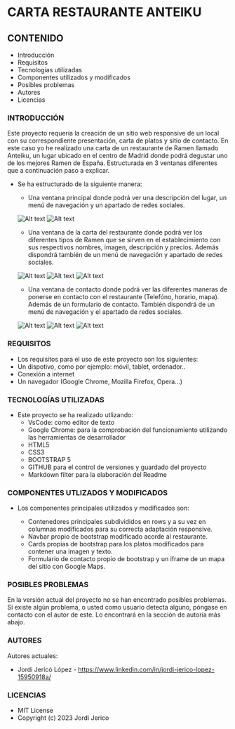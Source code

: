 # CARTA RESTAURANTE ANTEIKU

## CONTENIDO
   
* Introducción
* Requisitos
* Tecnologías utilizadas
* Componentes utilizados y modificados
* Posibles problemas
* Autores
* Licencias


### INTRODUCCIÓN

Este proyecto requería la creación de un sitio web responsive de un local con su correspondiente presentación,  carta de platos y sitio de contacto.
En este caso yo he realizado una carta de un restaurante de Ramen llamado Anteiku, un lugar ubicado en el centro de Madrid donde podrá degustar uno de los mejores Ramen de España. Estructurada en 3 ventanas diferentes que a continuación paso a explicar.

* Se ha estructurado de la siguiente manera:
    - Una ventana principal donde podrá ver una descripción del lugar, un menú de navegación y un apartado de redes sociales.  

    ![Alt text](img/CapturaMainMovil.png)
    ![Alt text](img/CapturaMainPc.png)

    - Una ventana de la carta del restaurante donde podrá ver los diferentes tipos de Ramen que se sirven en el establecimiento con sus respectivos nombres, imagen, descripción y precios. Además dispondrá también de un menú de navegación y apartado de redes sociales.

    ![Alt text](img/CapturaMenuMovil.png) 
    ![Alt text](img/CapturaMenuMovil2.png)
    ![Alt text](img/CapturaMenuPc.png)


    - Una ventana de contacto donde podrá ver las diferentes maneras de ponerse en contacto con el restaurante (Telefóno, horario, mapa). Además de un formulario de contacto. También dispondrá de un menú de navegación y el apartado de redes sociales.

    ![Alt text](img/CapturaContactoMovil.png)
    ![Alt text](img/CapturaContactoMovil2.png)
    ![Alt text](img/CapturaMenuPc.png)



### REQUISITOS

* Los requisitos para el uso de este proyecto son los siguientes:
* Un dispotivo, como por ejemplo: móvil, tablet, ordenador..
* Conexión a internet
* Un navegador (Google Chrome, Mozilla Firefox, Opera...)



### TECNOLOGÍAS UTILIZADAS

* Este proyecto se ha realizado utlizando:
    - VsCode: como editor de texto
    - Google Chrome: para la comprobación del funcionamiento utilizando las herramientas de desarrollador
    - HTML5
    - CSS3
    - BOOTSTRAP 5
    - GITHUB para el control de versiones y guardado del proyecto
    - Markdown filter para la elaboración del Readme


### COMPONENTES UTLIZADOS Y MODIFICADOS
 
* Los componentes principales utilizados y modificados son:

    - Contenedores principales subdivididos en rows y a su vez en columnas modificados para su correcta adaptación responsive.
    - Navbar propio de bootstrap modificado acorde al restaurante.
    - Cards propias de bootstrap para los platos modificados para contener una imagen y texto.
    - Formulario de contacto propio de bootstrap y un iframe de un mapa del sitio con Google Maps.
    


### POSIBLES PROBLEMAS

En la versión actual del proyecto no se han encontrado posibles problemas.
Si existe algún problema, o usted como usuario detecta alguno, póngase en contacto con el autor de este. Lo encontrará en la sección de autoría más abajo.



### AUTORES

Autores actuales:

* Jordi Jericó López - https://www.linkedin.com/in/jordi-jerico-lopez-15950918a/

### LICENCIAS

* MIT License
* Copyright (c) 2023 Jordi Jerico